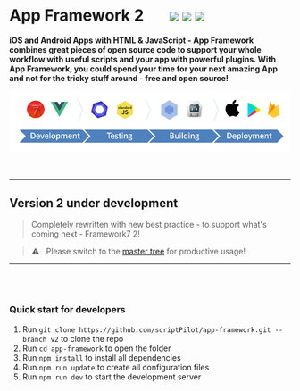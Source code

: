 # App Framework 2 &nbsp; &nbsp; &nbsp; [![](https://img.shields.io/npm/dt/app-framework.svg)](https://www.npmjs.com/package/app-framework) [![](https://img.shields.io/npm/v/app-framework.svg)](https://www.npmjs.com/package/app-framework) [![](https://img.shields.io/npm/l/app-framework.svg)](https://www.npmjs.com/package/app-framework)

**iOS and Android Apps with HTML & JavaScript - App Framework combines great pieces of open source code to support your whole workflow with useful scripts and your app with powerful plugins. With App Framework, you could spend your time for your next amazing App and not for the tricky stuff around - free and open source!**

![](media/process.png)

<br />

---

## Version 2 under development

> Completely rewritten with new best practice - to support what's coming next - Framework7 2!

> :warning: &nbsp; Please switch to the [master tree](https://github.com/scriptPilot/app-framework/tree/master) for productive usage!

---

<br />
<br />

### Quick start for developers

1. Run `git clone https://github.com/scriptPilot/app-framework.git --branch v2` to clone the repo 
2. Run `cd app-framework` to open the folder
3. Run `npm install` to install all dependencies
4. Run `npm run update` to create all configuration files
5. Run `npm run dev` to start the development server
